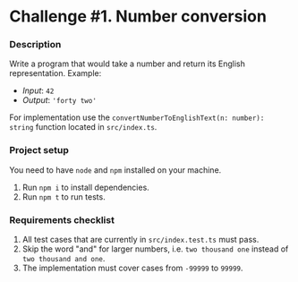 # Challenge #1. Number conversion

### Description

Write a program that would take a number and return its English representation. Example:

- *Input*: `42`
- *Output*: `'forty two'`

For implementation use the `convertNumberToEnglishText(n: number): string` function located in `src/index.ts`.
 
### Project setup

You need to have `node` and `npm` installed on your machine.

1. Run `npm i` to install dependencies.
1. Run `npm t` to run tests.

### Requirements checklist

1. All test cases that are currently in `src/index.test.ts` must pass.
1. Skip the word "and" for larger numbers, i.e. `two thousand one` instead of `two thousand and one`.
1. The implementation must cover cases from `-99999` to `99999`.
